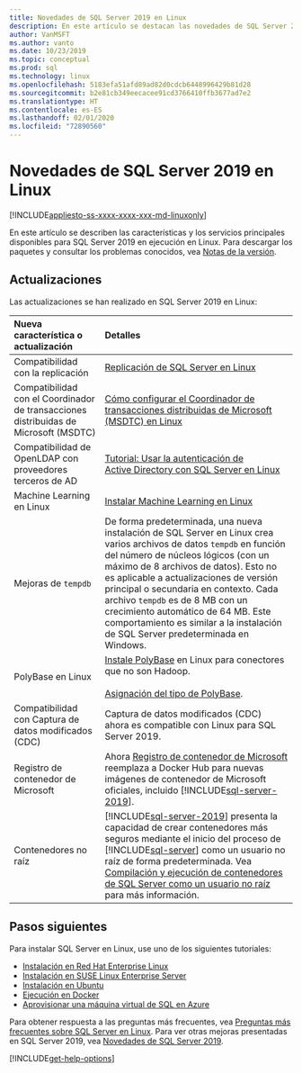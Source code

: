 ```yaml
---
title: Novedades de SQL Server 2019 en Linux
description: En este artículo se destacan las novedades de SQL Server 2019 en Linux.
author: VanMSFT
ms.author: vanto
ms.date: 10/23/2019
ms.topic: conceptual
ms.prod: sql
ms.technology: linux
ms.openlocfilehash: 5183efa51afd89ad82d0cdcb6448996429b81d28
ms.sourcegitcommit: b2e81cb349eecacee91cd3766410ffb3677ad7e2
ms.translationtype: HT
ms.contentlocale: es-ES
ms.lasthandoff: 02/01/2020
ms.locfileid: "72890560"
---
```

# <a name="whats-new-for-sql-server-2019-on-linux"></a>Novedades de SQL Server 2019 en Linux

[!INCLUDE[appliesto-ss-xxxx-xxxx-xxx-md-linuxonly](../includes/appliesto-ss-xxxx-xxxx-xxx-md-linuxonly.md)]

En este artículo se describen las características y los servicios principales disponibles para SQL Server 2019 en ejecución en Linux. Para descargar los paquetes y consultar los problemas conocidos, vea [Notas de la versión](sql-server-linux-release-notes-2019.md?view=sql-server-linux-ver15).

## <a name="updates"></a>Actualizaciones

Las actualizaciones se han realizado en SQL Server 2019 en Linux:

| Nueva característica o actualización | Detalles |
|:-----|:-----|
|Compatibilidad con la replicación |[Replicación de SQL Server en Linux](sql-server-linux-replication.md)
|Compatibilidad con el Coordinador de transacciones distribuidas de Microsoft (MSDTC) |[Cómo configurar el Coordinador de transacciones distribuidas de Microsoft (MSDTC) en Linux](sql-server-linux-configure-msdtc.md) |
|Compatibilidad de OpenLDAP con proveedores terceros de AD |[Tutorial: Usar la autenticación de Active Directory con SQL Server en Linux](sql-server-linux-active-directory-authentication.md) |
|Machine Learning en Linux |[Instalar Machine Learning en Linux](sql-server-linux-setup-machine-learning.md) |
|Mejoras de `tempdb` | De forma predeterminada, una nueva instalación de SQL Server en Linux crea varios archivos de datos `tempdb` en función del número de núcleos lógicos (con un máximo de 8 archivos de datos). Esto no es aplicable a actualizaciones de versión principal o secundaria en contexto. Cada archivo `tempdb` es de 8 MB con un crecimiento automático de 64 MB. Este comportamiento es similar a la instalación de SQL Server predeterminada en Windows. |
| PolyBase en Linux | [Instale PolyBase](../relational-databases/polybase/polybase-linux-setup.md) en Linux para conectores que no son Hadoop.<br/><br/>[Asignación del tipo de PolyBase](../relational-databases/polybase/polybase-type-mapping.md). |
| Compatibilidad con Captura de datos modificados (CDC) | Captura de datos modificados (CDC) ahora es compatible con Linux para SQL Server 2019. |
| Registro de contenedor de Microsoft | Ahora [Registro de contenedor de Microsoft](https://www.ntweekly.com/2019/09/23/microsoft-container-registry-to-replace-docker-hub-for-new-images/) reemplaza a Docker Hub para nuevas imágenes de contenedor de Microsoft oficiales, incluido [!INCLUDE[sql-server-2019](../includes/sssqlv15-md.md)]. |
| Contenedores no raíz | [!INCLUDE[sql-server-2019](../includes/sssqlv15-md.md)] presenta la capacidad de crear contenedores más seguros mediante el inicio del proceso de [!INCLUDE[sql-server](../includes/ssnoversion-md.md)] como un usuario no raíz de forma predeterminada. Vea [Compilación y ejecución de contenedores de SQL Server como un usuario no raíz](sql-server-linux-configure-docker.md#buildnonrootcontainer) para más información. |

## <a name="next-steps"></a>Pasos siguientes

Para instalar SQL Server en Linux, use uno de los siguientes tutoriales:

- [Instalación en Red Hat Enterprise Linux](quickstart-install-connect-red-hat.md?view=sql-server-linux-ver15)
- [Instalación en SUSE Linux Enterprise Server](quickstart-install-connect-suse.md?view=sql-server-linux-ver15)
- [Instalación en Ubuntu](quickstart-install-connect-ubuntu.md?view=sql-server-linux-ver15)
- [Ejecución en Docker](quickstart-install-connect-docker.md?view=sql-server-linux-ver15)
- [Aprovisionar una máquina virtual de SQL en Azure](/azure/virtual-machines/linux/sql/provision-sql-server-linux-virtual-machine?toc=/sql/toc/toc.json)

Para obtener respuesta a las preguntas más frecuentes, vea [Preguntas más frecuentes sobre SQL Server en Linux](sql-server-linux-faq.md). Para ver otras mejoras presentadas en SQL Server 2019, vea [Novedades de SQL Server 2019](../sql-server/what-s-new-in-sql-server-ver15.md?view=sql-server-ver15).

[!INCLUDE[get-help-options](../includes/paragraph-content/get-help-options.md)]
